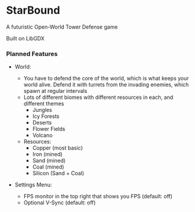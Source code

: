 # StarBound
A futuristic Open-World Tower Defense game

Built on LibGDX

### Planned Features
- World:
  - You have to defend the core of the world, which is what keeps your world alive. Defend it with turrets from the invading enemies, which spawn at regular intervals
  - Lots of different biomes with different resources in each, and different themes
    - Jungles
    - Icy Forests
    - Deserts
    - Flower Fields
    - Volcano
  - Resources:
    - Copper (most basic)
    - Iron (mined)
    - Sand (mined)
    - Coal (mined)
    - Silicon (Sand + Coal)

- Settings Menu:
  - FPS monitor in the top right that shows you FPS (default: off)
  - Optional V-Sync (default: off)

